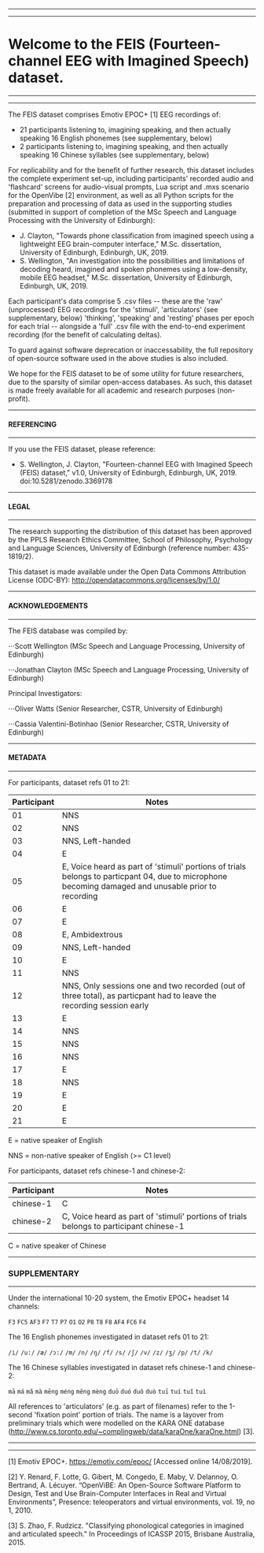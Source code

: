 ﻿
---
---
# Welcome to the FEIS (Fourteen-channel EEG with Imagined Speech) dataset.
---
---

The FEIS dataset comprises Emotiv EPOC+ [1] EEG recordings of:

* 21 participants listening to, imagining speaking, and then actually speaking 16 English phonemes (see supplementary, below)
* 2 participants listening to, imagining speaking, and then actually speaking 16 Chinese syllables (see supplementary, below)

For replicability and for the benefit of further research, this dataset includes the complete experiment set-up, including participants' recorded audio and 'flashcard' screens for audio-visual prompts, Lua script and .mxs scenario for the OpenVibe [2] environment, as well as all Python scripts for the preparation and processing of data as used in the supporting studies (submitted in support of completion of the MSc Speech and Language Processing with the University of Edinburgh):

* J. Clayton, "Towards phone classification from imagined speech using a lightweight EEG brain-computer interface," M.Sc. dissertation, University of Edinburgh, Edinburgh, UK, 2019.
* S. Wellington, "An investigation into the possibilities and limitations of decoding heard, imagined and spoken phonemes using a low-density, mobile EEG headset," M.Sc. dissertation, University of Edinburgh, Edinburgh, UK, 2019.

Each participant's data comprise 5 .csv files -- these are the 'raw' (unprocessed) EEG recordings for the 'stimuli', 'articulators' (see supplementary, below) 'thinking', 'speaking' and 'resting' phases per epoch for each trial -- alongside a 'full' .csv file with the end-to-end experiment recording (for the benefit of calculating deltas).

To guard against software deprecation or inaccessability, the full repository of open-source software used in the above studies is also included.

We hope for the FEIS dataset to be of some utility for future researchers, due to the sparsity of similar open-access databases. As such, this dataset is made freely available for all academic and research purposes (non-profit).

---

#### REFERENCING

---

If you use the FEIS dataset, please reference:

* S. Wellington, J. Clayton, "Fourteen-channel EEG with Imagined Speech (FEIS) dataset," v1.0, University of Edinburgh, Edinburgh, UK, 2019. doi:10.5281/zenodo.3369178

---

#### LEGAL

---

The research supporting the distribution of this dataset has been approved by the PPLS Research Ethics Committee, School of Philosophy, Psychology and Language Sciences, University of Edinburgh (reference number: 435-1819/2).

This dataset is made available under the Open Data Commons Attribution License (ODC-BY): http://opendatacommons.org/licenses/by/1.0/

---

#### ACKNOWLEDGEMENTS

---

The FEIS database was compiled by:

⋅⋅⋅Scott Wellington (MSc Speech and Language Processing, University of Edinburgh)

⋅⋅⋅Jonathan Clayton (MSc Speech and Language Processing, University of Edinburgh)

Principal Investigators:

⋅⋅⋅Oliver Watts (Senior Researcher, CSTR, University of Edinburgh)

⋅⋅⋅Cassia Valentini-Botinhao (Senior Researcher, CSTR, University of Edinburgh)

---

#### METADATA

---

For participants, dataset refs 01 to 21:

Participant | Notes
--- | ---
01 | NNS
02 | NNS
03 | NNS, Left-handed
04 | E
05 | E, Voice heard as part of 'stimuli' portions of trials belongs to particpant 04, due to microphone becoming damaged and unusable prior to recording
06 | E
07 | E
08 | E, Ambidextrous
09 | NNS, Left-handed
10 | E
11 | NNS
12 | NNS, Only sessions one and two recorded (out of three total), as particpant had to leave the recording session early
13 | E
14 | NNS
15 | NNS
16 | NNS
17 | E
18 | NNS
19 | E
20 | E
21 | E

E = native speaker of English

NNS = non-native speaker of English (>= C1 level)

For participants, dataset refs chinese-1 and chinese-2:

Participant | Notes
--- | ---
chinese-1 | C
chinese-2 | C, Voice heard as part of 'stimuli' portions of trials belongs to participant chinese-1

C = native speaker of Chinese

---

### SUPPLEMENTARY

---

Under the international 10-20 system, the Emotiv EPOC+ headset 14 channels:

`F3` `FC5` `AF3` `F7` `T7` `P7` `O1` `O2` `P8` `T8` `F8` `AF4` `FC6` `F4`

The 16 English phonemes investigated in dataset refs 01 to 21:

`/i/` `/u:/` `/æ/` `/ɔ:/` `/m/` `/n/` `/ŋ/` `/f/` `/s/` `/ʃ/` `/v/` `/z/` `/ʒ/` `/p/`  `/t/` `/k/`

The 16 Chinese syllables investigated in dataset refs chinese-1 and chinese-2:

`mā` `má` `mǎ` `mà` `mēng` `méng` `měng` `mèng` `duō` `duó` `duǒ` `duò` `tuī` `tuí` `tuǐ` `tuì`

All references to 'articulators' (e.g. as part of filenames) refer to the 1-second 'fixation point' portion of trials. The name is a layover from preliminary trials which were modelled on the KARA ONE database (http://www.cs.toronto.edu/~complingweb/data/karaOne/karaOne.html) [3].

---
---

[1] Emotiv EPOC+. https://emotiv.com/epoc/ [Accessed online 14/08/2019].

[2] Y. Renard, F. Lotte, G. Gibert, M. Congedo, E. Maby, V. Delannoy, O. Bertrand, A. Lécuyer. “OpenViBE: An Open-Source Software Platform to Design, Test and Use Brain-Computer Interfaces in Real and Virtual Environments”, Presence: teleoperators and virtual environments, vol. 19, no 1, 2010.

[3] S. Zhao, F. Rudzicz. "Classifying phonological categories in imagined and articulated speech." In Proceedings of ICASSP 2015, Brisbane Australia, 2015.
